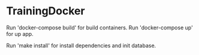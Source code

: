 # TrainingDocker

Run 'docker-compose build' for build containers.
Run 'docker-compose up' for up app.


Run 'make install' for install dependencies and init database.